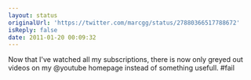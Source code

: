 ```yaml
---
layout: status
originalUrl: 'https://twitter.com/marcgg/status/27880366517788672'
isReply: false
date: 2011-01-20 00:09:32
---
```


Now that I've watched all my subscriptions, there is now only greyed out videos on my @youtube homepage instead of something usefull. #fail
